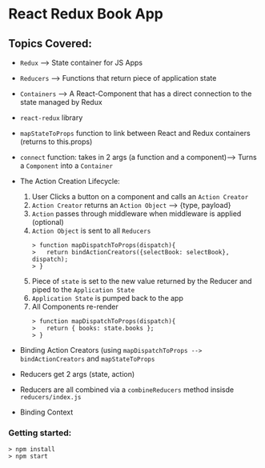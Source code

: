 # React Redux Book App 

## Topics Covered:
- `Redux`      --> State container for JS Apps
- `Reducers`   --> Functions that return piece of application state
- `Containers` --> A React-Component that has a direct connection to the state managed by Redux
- `react-redux` library
- `mapStateToProps` function to link between React and Redux containers (returns to this.props)
- `connect` function: takes in 2 args (a function and a component)--> Turns a `Component` into a `Container`
- The Action Creation Lifecycle:
   1) User Clicks a button on a component and calls an `Action Creator`
   2) `Action Creator` returns an `Action Object` --> {type, payload}
   3) `Action` passes through middleware when middleware is applied (optional)
   4) `Action Object` is sent to all `Reducers`
      ```
      > function mapDispatchToProps(dispatch){
      >   return bindActionCreators({selectBook: selectBook}, dispatch);
      > }
      ```
   5) Piece of `state` is set to the new value returned by the Reducer and piped to the `Application State`
   6) `Application State` is pumped back to the app
   7) All Components re-render 
      ```
      > function mapDispatchToProps(dispatch){
      >   return { books: state.books };
      > }
      ```
      
- Binding Action Creators (using `mapDispatchToProps --> bindActionCreators` and `mapStateToProps`
- Reducers get 2 args (state, action)
- Reducers are all combined via a `combineReducers` method insisde `reducers/index.js`
- Binding Context


### Getting started:

```
> npm install
> npm start
```
